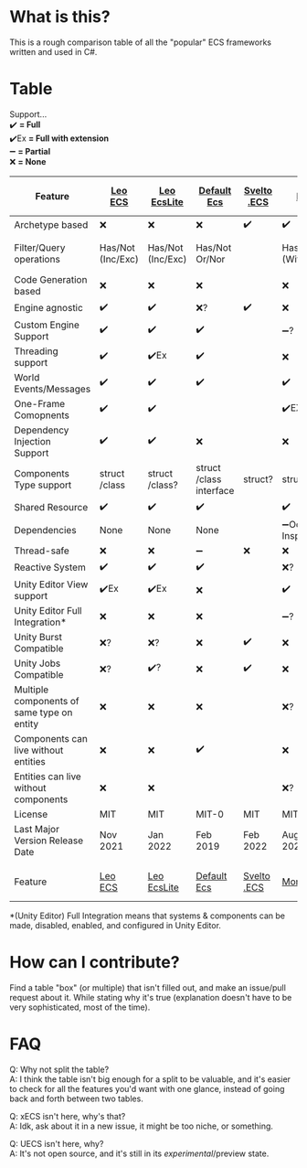 # What is this?

This is a rough comparison table of all the "popular" ECS frameworks written and used in C#.

# Table

Support...  
:heavy_check_mark: **= Full**  
:heavy_check_mark:Ex **= Full with extension**  
:heavy_minus_sign: **= Partial**  
:x: **= None**

[//]: # (TODO: Link the names to URLS)  
[//]: # (TODO: Ease of use?)  
[//]: # (TODO: Performance benchmarks?)  
[//]: # (TODO: https://github.com/scellecs/morpeh/pull/88)
[//]: # (TODO: https://github.com/Doraku/DefaultEcs/issues/137)

| Feature                                    | [Leo<br/>ECS]         | [Leo<br/>EcsLite]     | [Default<br/>Ecs]               | [Svelto<br/>.ECS]  | [Morpeh]                         | [Entitas]                    | [chrome<br/>alex<br/>/ecs] | [Nano<br/>ECS]     | [Ego<br/>CS]        | [actors<br/>.unity] | Feature                                    |
|--------------------------------------------|-----------------------|-----------------------|---------------------------------|--------------------|----------------------------------|------------------------------|----------------------------|--------------------|---------------------|---------------------|--------------------------------------------|
| Archetype based                            | :x:                   | :x:                   | :x:                             | :heavy_check_mark: | :heavy_check_mark:               | :x:                          |                            |                    |                     |                     | Archetype based                            |
| Filter/Query operations                    | Has/Not<br/>(Inc/Exc) | Has/Not<br/>(Inc/Exc) | Has/Not<br/>Or/Nor              |                    | Has/Not<br/>(With/Without)       | Has/Not, Any<br/>(All/None)  | Has/Not, Any               |                    |                     |                     | Filter/Query operations                    |
| Code Generation based                      | :x:                   | :x:                   | :x:                             |                    | :x:                              | :heavy_check_mark:           | :heavy_check_mark:         | :heavy_check_mark: |                     |                     | Code Generation based                      |
| Engine agnostic                            | :heavy_check_mark:    | :heavy_check_mark:    | :x:?                            | :heavy_check_mark: | :x:                              | :x:?                         |                            |                    |                     |                     | Engine agnostic                            |
| Custom Engine Support                      | :heavy_check_mark:    | :heavy_check_mark:    | :heavy_check_mark:              |                    | :heavy_minus_sign:?              | :heavy_minus_sign:           | :x:                        |                    |                     |                     | Custom Engine Support                      |
| Threading support                          | :heavy_check_mark:    | :heavy_check_mark:Ex  | :heavy_check_mark:              |                    | :x:                              |                              |                            |                    |                     |                     | Threading support                          |
| World Events/Messages                      | :heavy_check_mark:    | :heavy_check_mark:    | :heavy_check_mark:              |                    | :heavy_check_mark:               |                              |                            |                    |                     | :heavy_check_mark:  | World Events/Messages                      |
| One-Frame Comopnents                       | :heavy_check_mark:    | :heavy_check_mark:    |                                 |                    | :heavy_check_mark:EX             |                              |                            |                    |                     |                     | One-Frame Comopnents                       |
| Dependency Injection<br/>Support           | :heavy_check_mark:    | :heavy_check_mark:    | :x:                             |                    | :x:                              | :x:                          |                            |                    |                     |                     | Dependency Injection<br/>Support           |
| Components Type support                    | struct<br/>/class     | struct<br/>/class?    | struct<br/>/class<br/>interface | struct?            | struct                           | class?                       | struct                     |                    | class               | class?              | Components Type support                    |
| Shared Resource                            | :heavy_check_mark:    | :heavy_check_mark:    | :heavy_check_mark:              |                    | :heavy_check_mark:               |                              |                            |                    |                     | :heavy_check_mark:  | Shared Resource                            |
| Dependencies                               | None                  | None                  | None                            |                    | :heavy_minus_sign:Odin Inspector |                              |                            |                    |                     |                     | Dependencies                               |
| Thread-safe                                | :x:                   | :x:                   | :heavy_minus_sign:              | :x:                | :x:                              |                              |                            |                    |                     |                     | Thread-safe                                |
| Reactive System                            | :heavy_check_mark:    | :heavy_check_mark:    | :heavy_check_mark:              |                    | :x:?                             | :heavy_check_mark:           |                            |                    |                     | :heavy_check_mark:  | Reactive System                            |
| Unity Editor View support                  | :heavy_check_mark:Ex  | :heavy_check_mark:Ex  | :x:                             |                    | :heavy_check_mark:               | :heavy_check_mark:           | :heavy_check_mark:         | :heavy_check_mark: | :heavy_check_mark:  | :heavy_check_mark:  | Unity Editor View support                  |
| Unity Editor Full Integration*             | :x:                   | :x:                   | :x:                             |                    | :heavy_minus_sign:?              | :heavy_check_mark:           |                            | :heavy_check_mark: | :heavy_check_mark:? |                     | Unity Editor Full Integration*             |
| Unity Burst Compatible                     | :x:?                  | :x:?                  | :x:                             | :heavy_check_mark: | :x:                              |                              | :heavy_check_mark:         |                    |                     |                     | Unity Burst Compatible                     |
| Unity Jobs Compatible                      | :x:?                  | :heavy_check_mark:?   | :x:                             | :heavy_check_mark: | :x:                              |                              | :heavy_check_mark:         |                    |                     |                     | Unity Jobs Compatible                      |
| Multiple components of same type on entity | :x:                   | :x:                   | :x:                             |                    | :x:?                             |                              |                            |                    |                     |                     | Multiple components of same type on entity |
| Components can live without entities       | :x:                   | :x:                   | :heavy_check_mark:              |                    | :x:                              |                              |                            |                    |                     |                     | Components can live without entities       |
| Entities can live without components       | :x:                   | :x:                   |                                 |                    | :x:?                             |                              |                            |                    |                     |                     | Entities can live without components       |
| License                                    | MIT                   | MIT                   | MIT-0                           | MIT                | MIT                              | MIT                          | MIT                        | MIT                | MIT                 | MIT                 | License                                    |
| Last Major Version Release Date            | Nov<br/>2021          | Jan<br/>2022          | Feb<br/>2019                    | Feb<br/>2022       | Aug<br/>2020                     | Feb<br/>2019                 | Sep<br/>2020?              | Dec<br/>2019       | Mar<br/>2017        | Jul<br/>2020        | Last Major Version Release Date            |
|                                            |                       |                       |                                 |                    |                                  |                              |                            |                    |                     |                     |                                            |
| Feature                                    | [Leo<br/>ECS]         | [Leo<br/>EcsLite]     | [Default<br/>Ecs]               | [Svelto<br/>.ECS]  | [Morpeh]                         | [Entitas]                    | [chrome<br/>alex<br/>/ecs] | [Nano<br/>ECS]     | [Ego<br/>CS]        | [actors<br/>.unity] | Feature                                    |

*(Unity Editor) Full Integration means that systems & components can be made, disabled, enabled, and configured in Unity Editor.

# How can I contribute?
Find a table "box" (or multiple) that isn't filled out, and make an issue/pull request about it. While stating why it's true (explanation doesn't have to be very sophisticated, most of the time).

# FAQ
Q: Why not split the table?  
A: I think the table isn't big enough for a split to be valuable, and it's easier to check for all the features you'd want with one glance, instead of going back and forth between two tables.

Q: xECS isn't here, why's that?  
A: Idk, ask about it in a new issue, it might be too niche, or something.

Q: UECS isn't here, why?  
A: It's not open source, and it's still in its *experimental*/preview state.

[Leo<br/>ECS]: https://github.com/Leopotam/ecs
[Leo<br/>EcsLite]: https://github.com/Leopotam/ecslite
[Entitas]: https://github.com/sschmid/Entitas-CSharp
[Morpeh]: https://github.com/scellecs/morpeh
[Default<br/>Ecs]: https://github.com/Doraku/DefaultEcs
[Nano<br/>ECS]: https://github.com/SinyavtsevIlya/NanoECS
[Ego<br/>CS]: https://github.com/andoowhy/EgoCS
[Svelto<br/>.ECS]: https://github.com/sebas77/Svelto.ECS
[actors<br/>.unity]: https://github.com/PixeyeHQ/actors.unity
[chrome<br/>alex<br/>/ecs]: https://github.com/chromealex/ecs